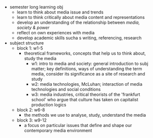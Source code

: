 * semester long learning obj
	* learn to think about media issue and trends
	* learn to think critically about media content and representations
	* develop an understanding of the relationship between *media, society & power*
	* reflect on own experiences with media
	* develop academic skills sucha s writing, referencing, research
* subject structure
	* block 1: w1-5
		* theoretical frameworks, concepts that help us to think about, study the media
			* w1: intro to media and society: general introduction to subj matter; key definitions, ways of understanding the term media, consider its significance as a site of research and study
			* w2: media technologies, McLuhan; interaction of media technologies and social conditions
			* w3: media industries, critical theorists of the 'frankfurt school' who argue that culture has taken on capitalist production logics
	* block 2: w6-8
		* the methods we use to analyse, study, understand the media
	* block 3: w9-12
		* a focus on particular issues that define and shape our contemporary media environment
